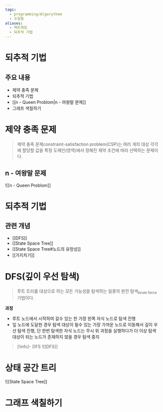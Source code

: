 ```yaml
---
tags:
  - programming/Algorythem
  - 수정중
aliases:
  - 백트래킹
  - 되추적 기법
---
```

# 되추적 기법
## 주요 내용
- 제약 충족 문제
- 되추적 기법
- [[n - Queen Problom|n - 여왕말 문제]]
- 그래프 색칠하기
# 제약 충족 문제
> 제약 충족 문제constraint-satisfaction problem(CSP)는 여러 개의 대상 각각에 할당할 값을 특정 도메인(영역)에서 정해진 제약 조건에 따라 선택하는 문제이다.
## n - 여왕말 문제
![[n - Queen Problom]]

# 되추적 기법
## 관련 개념
- [[DFS]]
- [[State Space Tree]]
- [[State Space Tree#노드의 유망성]]
- [[가지치기]]
# DFS(깊이 우선 탐색)
> 루트 트리를 대상으로 하는 모든 가능성을 탐색하는 일종의 완전 탐색<sub>brute force</sub>기법이다.

**과정**
- 루트 노드에서 시작하여 갈수 있는 한 가장 왼쪽 자식 노드로 탐색 진행
- 잎 노드에 도달한 경우 탐색 대상이 될수 있는 가장 가까운 노드로 이동해서 깊이 우선 탐색 진행, 단 한번 탐색한 자식 노드는 무시
위 과정을 실행하다가 더 이상 탐색 대상이 되는 노드가 존재하지 않을 경우 탐색 중지
> [!info]- DFS
>![[DFS]]
# 상태 공간 트리
![[State Space Tree]]
# 그래프 색칠하기